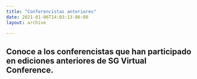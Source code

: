 ```yaml
---
title: "Conferencistas anteriores"
date: 2021-01-06T14:03:13-06:00
layout: archive

---
```


## Conoce a los conferencistas que han participado en ediciones anteriores de SG Virtual Conference.

 